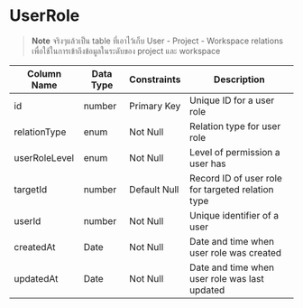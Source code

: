 # UserRole

>**Note** จริงๆแล้วเป็น table ที่เอาไว้เก็บ User - Project - Workspace relations เพื่อใช้ในการเข้าถึงข้อมูลในระดับของ project และ workspace 

| Column Name | Data Type | Constraints | Description |
|-------------|----------|-------------|-------------|
| id          | number   | Primary Key | Unique ID for a user role |
| relationType| enum     | Not Null    | Relation type for user role |
| userRoleLevel| enum    | Not Null    | Level of permission a user has |
| targetId    | number   | Default Null| Record ID of user role for targeted relation type |
| userId      | number   | Not Null    | Unique identifier of a user |
| createdAt   | Date     | Not Null    | Date and time when user role was created |
| updatedAt   | Date     | Not Null    | Date and time when user role was last updated |
